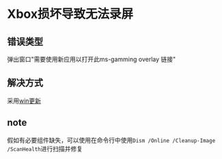 # Xbox损坏导致无法录屏

## 错误类型
弹出窗口"需要使用新应用以打开此ms-gamming overlay 链接"

## 解决方式

采用[win更新](https://www.microsoft.com/zh-cn/software-download/windows10)

## note

假如有必要组件缺失，可以使用在命令行中使用`Dism /Online /Cleanup-Image /ScanHealth`进行扫描并修复